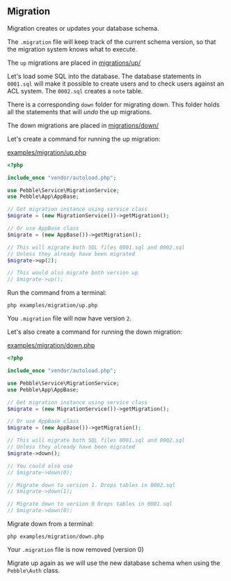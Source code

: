 ## Migration



Migration creates or updates your database schema. 

The `.migration` file will keep track of the current schema version, 
so that the migration system knows what to execute.  

The `up` migrations are placed in [migrations/up/](migrations/up)

Let's load some SQL into the database. The database statements in `0001.sql` will make it possible
to create users and to check users against an ACL system. The `0002.sql` creates a `note` table.

There is a corresponding `down` folder for migrating down. This folder
holds all the statements that will *undo* the up migrations. 

The down migrations are placed in [migrations/down/](migrations/down)

Let's create a command for running the up migration: 

[examples/migration/up.php](examples/migration/up.php)

~~~php
<?php

include_once "vendor/autoload.php";

use Pebble\Service\MigrationService;
use Pebble\App\AppBase;

// Get migration instance using service class
$migrate = (new MigrationService())->getMigration();

// Or use AppBase class
$migrate = (new AppBase())->getMigration();

// This will migrate both SQL files 0001.sql and 0002.sql
// Unless they already have been migrated
$migrate->up(2);

// This would also migrate both version up
// $migrate->up();
~~~

Run the command from a terminal: 

    php examples/migration/up.php

You `.migration` file will now have version `2`. 

Let's also create a command for running the down migration: 

[examples/migration/down.php](examples/migration/down.php)

~~~php
<?php

include_once "vendor/autoload.php";

use Pebble\Service\MigrationService;
use Pebble\App\AppBase;

// Get migration instance using service class
$migrate = (new MigrationService())->getMigration();

// Or use AppBase class
$migrate = (new AppBase())->getMigration();

// This will migrate both SQL files 0001.sql and 0002.sql
// Unless they already have been migrated
$migrate->down();

// You could also use
// $migrate->down(0);

// Migrate down to version 1. Drops tables in 0002.sql
// $migrate->down(1);

// Migrate down to version 0 Drops tables in 0001.sql
// $migrate->down(0);
~~~

Migrate down from a terminal:

    php examples/migration/down.php

Your `.migration` file is now removed (version 0)

Migrate up again as we will use the new database schema when using the 
`Pebble\Auth` class.  